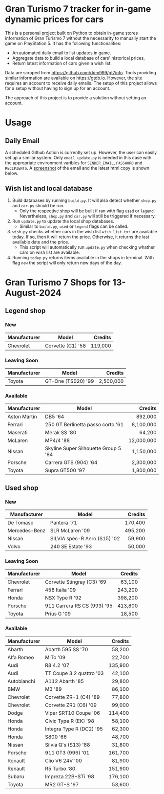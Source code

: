 # Gran Turismo 7 tracker for in-game dynamic prices for cars

This is a personal project built on Python to obtain in-game stores information of Gran Turismo 7 without the necessarity to manually start the game on PlayStation 5. It has the following functionalities:

- An automated daily email to list updates in game.
- Aggregate data to build a local database of cars' historical prices,
- Return latest information of cars given a wish list.

Data are scraped from https://github.com/ddm999/gt7info. Tools providing similar information are available on https://gtdb.io. However, the site requires an account to receive daily emails. The setup of this project allows for a setup without having to sign up for an account.

The approach of this project is to provide a solution without setting an account.

# Usage

## Daily Email

A scheduled Github Action is currently set up. However, the user can easily set up a similar system. Only `email_update.py` is needed in this case with the appropriate environment varibles for `SENDER_EMAIL`, `PASSWORD` and `RECIPIENTS`. A [screenshot](https://raw.githubusercontent.com/marcohoucheng/Gran-Turismo-7-Price-Tracker/main/data/email_screenshot.png) of the email and the latest html copy is shown below.

## Wish list and local database

1. Build databases by running `build.py`. It will also detect whether `shop.py` and `car.py` should be run.
    - Only the respective shop will be built if ran with flag `used` or `legend`. Nevertheless, `shop.py` and `car.py` will still be triggered if necessary.
2. Run `update.py` to update the local shop databases.
    - Similar to `build.py`, `used` or `legend` flags can be called.
3. `wish.py` checks whether cars in the wish list `wish_list.txt` are available today. If so, then it will return the price. Otherwise, it returns the last available date and the price.
    - This script will automatically run `update.py` when checking whather cars on wish list are available.
4. Running `today.py` returns items available in the shops in terminal. With flag `new` the script will only return new days of the day.


# Gran Turismo 7 Shops for 13-August-2024



## Legend shop

### New
 | Manufacturer | Model | Credits |
 | --- | --- | --: |
|Chevrolet|Corvette (C1) '58|119,000|

### Leaving Soon
 | Manufacturer | Model | Credits |
 | --- | --- | --: |
|Toyota|GT-One (TS020) '99|2,500,000|

### Available
 | Manufacturer | Model | Credits |
 | --- | --- | --: |
|Aston Martin|DB5 '64|892,000|
|Ferrari|250 GT Berlinetta passo corto '61|8,100,000|
|Maserati|Merak SS '80|64,200|
|McLaren|MP4/4 '88|12,000,000|
|Nissan|Skyline Super Silhouette Group 5 '84|1,150,000|
|Porsche|Carrera GTS (904) '64|2,300,000|
|Toyota|Supra GT500 '97|1,800,000|


## Used shop

### New
 | Manufacturer | Model | Credits |
 | --- | --- | --: |
|De Tomaso|Pantera '71|170,400|
|Mercedes-Benz|SLR McLaren '09|495,200|
|Nissan|SILVIA spec-R Aero (S15) '02|59,900|
|Volvo|240 SE Estate '93|50,000|

### Leaving Soon
 | Manufacturer | Model | Credits |
 | --- | --- | --: |
|Chevrolet|Corvette Stingray (C3) '69|63,100|
|Ferrari|458 Italia '09|243,200|
|Honda|NSX Type R '92|398,200|
|Porsche|911 Carrera RS CS (993) '95|413,800|
|Toyota|Prius G '09|18,500|

### Available
 | Manufacturer | Model | Credits |
 | --- | --- | --: |
|Abarth|Abarth 595 SS '70|58,200|
|Alfa Romeo|MiTo '09|22,700|
|Audi|R8 4.2 '07|135,900|
|Audi|TT Coupe 3.2 quattro '03|42,100|
|Autobianchi|A112 Abarth '85|29,800|
|BMW|M3 '89|86,100|
|Chevrolet|Corvette ZR-1 (C4) '89|77,800|
|Chevrolet|Corvette ZR1 (C6) '09|99,000|
|Dodge|Viper SRT10 Coupe '06|114,400|
|Honda|Civic Type R (EK) '98|58,100|
|Honda|Integra Type R (DC2) '95|62,300|
|Honda|S800 '66|48,700|
|Nissan|Silvia Q's (S13) '88|31,800|
|Porsche|911 GT3 (996) '01|161,700|
|Renault|Clio V6 24V '00|81,900|
|Renault|R5 Turbo '80|151,900|
|Subaru|Impreza 22B-STi '98|176,100|
|Toyota|MR2 GT-S '97|53,600|

